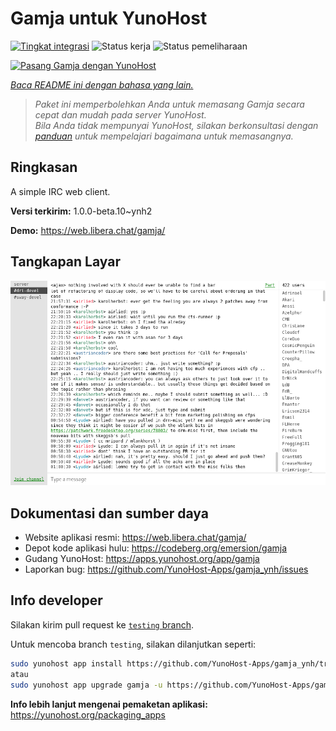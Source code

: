 <!--
N.B.: README ini dibuat secara otomatis oleh <https://github.com/YunoHost/apps/tree/master/tools/readme_generator>
Ini TIDAK boleh diedit dengan tangan.
-->

# Gamja untuk YunoHost

[![Tingkat integrasi](https://apps.yunohost.org/badge/integration/gamja)](https://ci-apps.yunohost.org/ci/apps/gamja/)
![Status kerja](https://apps.yunohost.org/badge/state/gamja)
![Status pemeliharaan](https://apps.yunohost.org/badge/maintained/gamja)

[![Pasang Gamja dengan YunoHost](https://install-app.yunohost.org/install-with-yunohost.svg)](https://install-app.yunohost.org/?app=gamja)

*[Baca README ini dengan bahasa yang lain.](./ALL_README.md)*

> *Paket ini memperbolehkan Anda untuk memasang Gamja secara cepat dan mudah pada server YunoHost.*  
> *Bila Anda tidak mempunyai YunoHost, silakan berkonsultasi dengan [panduan](https://yunohost.org/install) untuk mempelajari bagaimana untuk memasangnya.*

## Ringkasan

A simple IRC web client.

**Versi terkirim:** 1.0.0-beta.10~ynh2

**Demo:** <https://web.libera.chat/gamja/>

## Tangkapan Layar

![Tangkapan Layar pada Gamja](./doc/screenshots/screenshot.png)

## Dokumentasi dan sumber daya

- Website aplikasi resmi: <https://web.libera.chat/gamja/>
- Depot kode aplikasi hulu: <https://codeberg.org/emersion/gamja>
- Gudang YunoHost: <https://apps.yunohost.org/app/gamja>
- Laporkan bug: <https://github.com/YunoHost-Apps/gamja_ynh/issues>

## Info developer

Silakan kirim pull request ke [`testing` branch](https://github.com/YunoHost-Apps/gamja_ynh/tree/testing).

Untuk mencoba branch `testing`, silakan dilanjutkan seperti:

```bash
sudo yunohost app install https://github.com/YunoHost-Apps/gamja_ynh/tree/testing --debug
atau
sudo yunohost app upgrade gamja -u https://github.com/YunoHost-Apps/gamja_ynh/tree/testing --debug
```

**Info lebih lanjut mengenai pemaketan aplikasi:** <https://yunohost.org/packaging_apps>
